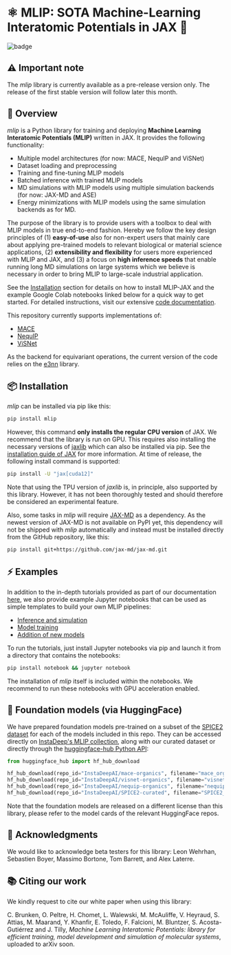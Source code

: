 # ⚛️ MLIP: SOTA Machine-Learning Interatomic Potentials in JAX 🚀

![badge](https://img.shields.io/endpoint?url=https://gist.githubusercontent.com/mlipbot/b6e4bf384215e60775699a83c3c00aef/raw/pytest-coverage-comment.json)

## ⚠️ Important note

The *mlip* library is currently available as a pre-release version only.
The release of the first stable version will follow later this month.

## 👀 Overview

*mlip* is a Python library for training and deploying
**Machine Learning Interatomic Potentials (MLIP)** written in JAX. It provides
the following functionality:
- Multiple model architectures (for now: MACE, NequIP and ViSNet)
- Dataset loading and preprocessing
- Training and fine-tuning MLIP models
- Batched inference with trained MLIP models
- MD simulations with MLIP models using multiple simulation backends (for now: JAX-MD and ASE)
- Energy minimizations with MLIP models using the same simulation backends as for MD.

The purpose of the library is to provide users with a toolbox
to deal with MLIP models in true end-to-end fashion.
Hereby we follow the key design principles of (1) **easy-of-use** also for non-expert
users that mainly care about applying pre-trained models to relevant biological or
material science applications, (2) **extensibility and flexibility** for users more
experienced with MLIP and JAX, and (3) a focus on **high inference speeds** that enable
running long MD simulations on large systems which we believe is necessary in order to
bring MLIP to large-scale industrial application.

See the [Installation](#-installation) section for details on how to install
MLIP-JAX and the example Google Colab notebooks linked below for a quick way
to get started. For detailed instructions, visit our extensive
[code documentation](https://instadeepai.github.io/mlip/).

This repository currently supports implementations of:
- [MACE](https://arxiv.org/abs/2206.07697)
- [NequIP](https://www.nature.com/articles/s41467-022-29939-5)
- [ViSNet](https://www.nature.com/articles/s41467-023-43720-2)

As the backend for equivariant operations, the current version of the code relies
on the [e3nn](https://zenodo.org/records/6459381) library.

## 📦 Installation

*mlip* can be installed via pip like this:

```bash
pip install mlip
```

However, this command **only installs the regular CPU version** of JAX.
We recommend that the library is run on GPU.
This requires also installing the necessary versions
of [jaxlib](https://pypi.org/project/jaxlib/) which can also be installed via pip. See
the [installation guide of JAX](https://docs.jax.dev/en/latest/installation.html) for
more information.
At time of release, the following install command is supported:

```bash
pip install -U "jax[cuda12]"
```

Note that using the TPU version of *jaxlib* is, in principle, also supported by
this library. However, it has not been thoroughly tested and should therefore be
considered an experimental feature.

Also, some tasks in *mlip* will
require [JAX-MD](https://github.com/jax-md/jax-md>) as a dependency. As the newest
version of JAX-MD is not available on PyPI yet, this dependency will not
be shipped with *mlip* automatically and instead must be installed
directly from the GitHub repository, like this:

```bash
pip install git+https://github.com/jax-md/jax-md.git
```

## ⚡ Examples

In addition to the in-depth tutorials provided as part of our documentation
[here](https://instadeepai.github.io/mlip/user_guide/index.html#deep-dive-tutorials),
we also provide example Jupyter notebooks that can be used as
simple templates to build your own MLIP pipelines:

- [Inference and simulation](https://github.com/instadeepai/mlip/blob/main/tutorials/simulation_tutorial.ipynb)
- [Model training](https://github.com/instadeepai/mlip/blob/main/tutorials/model_training_tutorial.ipynb)
- [Addition of new models](https://github.com/instadeepai/mlip/blob/main/tutorials/model_addition_tutorial.ipynb)

To run the tutorials, just install Jupyter notebooks via pip and launch it from
a directory that contains the notebooks:

```bash
pip install notebook && jupyter notebook
```

The installation of *mlip* itself is included within the notebooks. We recommend to
run these notebooks with GPU acceleration enabled.

## 🤗 Foundation models (via HuggingFace)

We have prepared foundation models pre-trained on a subset of the
[SPICE2 dataset](https://zenodo.org/records/10975225) for each of the models included in
this repo. They can be accessed directly on [InstaDeep's MLIP collection](https://huggingface.co/collections/InstaDeepAI/ml-interatomic-potentials-68134208c01a954ede6dae42),
along with our curated dataset or directly through
the [huggingface-hub Python API](https://huggingface.co/docs/huggingface_hub/en/guides/download):

```python
from huggingface_hub import hf_hub_download

hf_hub_download(repo_id="InstaDeepAI/mace-organics", filename="mace_organics_01.zip", local_dir="")
hf_hub_download(repo_id="InstaDeepAI/visnet-organics", filename="visnet_organics_01.zip", local_dir="")
hf_hub_download(repo_id="InstaDeepAI/nequip-organics", filename="nequip_organics_01.zip", local_dir="")
hf_hub_download(repo_id="InstaDeepAI/SPICE2-curated", filename="SPICE2_curated.zip", local_dir="")
```
Note that the foundation models are released on a different license than this library,
please refer to the model cards of the relevant HuggingFace repos.

## 🙏 Acknowledgments

We would like to acknowledge beta testers for this library: Leon Wehrhan,
Sebastien Boyer, Massimo Bortone, Tom Barrett, and Alex Laterre.

## 📚 Citing our work

We kindly request to cite our white paper when using this library:

C. Brunken, O. Peltre, H. Chomet, L. Walewski, M. McAuliffe, V. Heyraud,
S. Attias, M. Maarand, Y. Khanfir, E. Toledo, F. Falcioni, M. Bluntzer,
S. Acosta-Gutiérrez and J. Tilly, *Machine Learning Interatomic Potentials:
library for efficient training, model development and simulation of molecular systems*,
uploaded to arXiv soon.
